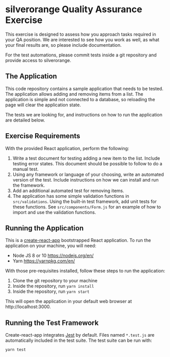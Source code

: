 # silverorange Quality Assurance Exercise

This exercise is designed to assess how you approach tasks required in your QA
position. We are interested to see how you work as well, as what your final
results are, so please include documentation.

For the test automations, please commit tests inside a git repository and
provide access to silverorange.

## The Application

This code repository contains a sample application that needs to be tested. The
application allows adding and removing items from a list. The application is
simple and not connected to a database, so reloading the page will clear the
application state.

The tests we are looking for, and instructions on how to run the application
are detailed below.

## Exercise Requirements

With the provided React application, perform the following:

1. Write a test document for testing adding a new item to the list. Include
   testing error states. This document should be possible to follow to do a
   manual test.
2. Using any framework or language of your choosing, write an automated version
   of the test. Include instructions on how we can install and run the
   framework.
3. Add an additional automated test for removing items.
4. The application has some simple validation functions in `src/validations`.
   Using the built-in test framework, add unit tests for these functions. See
   `src/components/Form.js` for an example of how to import and use the
   validation functions.

## Running the Application

This is a [create-react-app](https://facebook.github.io/create-react-app/)
bootstrapped React application. To run the application on your machine,
you will need:

- Node JS 8 or 10 https://nodejs.org/en/
- Yarn https://yarnpkg.com/en/

With those pre-requisites installed, follow these steps to run the application:

1.  Clone the git repository to your machine
2.  Inside the repository, run `yarn install`
3.  Inside the repository, run `yarn start`

This will open the application in your default web browser at
http://localhost:3000.

## Running the Test Framework

Create-react-app integrates [Jest](https://jestjs.io/) by default. Files
named `*.test.js` are automatically included in the test suite. The test suite
can be run with:

```sh
yarn test
```
